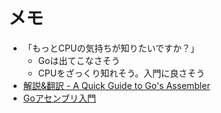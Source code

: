 # メモ
- 「もっとCPUの気持ちが知りたいですか？」
  - Goは出てこなさそう
  - CPUをざっくり知れそう。入門に良さそう
- [解説&翻訳 - A Quick Guide to Go's Assembler](https://zenn.dev/hsaki/articles/godoc-asm-ja)
- [Goアセンブリ入門](https://qiita.com/Akatsuki_py/items/231350711f9ab6eba95e)
